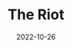 ---
title: The Riot
fulltitle: The Riot

date: 2022-10-26

tags: 
- 2022
- post
characters:
- tzipora
- baron
categories:
- story
- character
keywords:
- 2022

url: /stories/watch/

toc: false

rgb: 179, 109, 62

image: /images/watch.jpg
reddit: https://www.reddit.com/r/vekllei/comments/yedl4n/the_riot/
print: https://www.inprnt.com/gallery/melonkony/the-riot/
video:
caption: All the street was out on the stair, listening to the distant roar of people and baton rounds and sirens, trying to figure if they were moving closer.
---